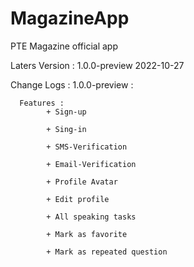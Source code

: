 # MagazineApp
PTE Magazine official app

Laters Version : 1.0.0-preview 2022-10-27

Change Logs :
  1.0.0-preview :
  
      Features :
            + Sign-up
            
            + Sing-in
            
            + SMS-Verification
            
            + Email-Verification
            
            + Profile Avatar
            
            + Edit profile
            
            + All speaking tasks
            
            + Mark as favorite
            
            + Mark as repeated question
            
    
